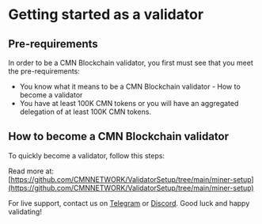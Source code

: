 # Getting started as a validator

## Pre-requirements

In order to be a CMN Blockchain validator, you first must see that you meet the pre-requirements:

* You know what it means to be a CMN Blockchain validator - How to become a validator
* You have at least 100K CMN tokens or you will have an aggregated delegation of at least 100K CMN tokens.

## How to become a CMN Blockchain validator

To quickly become a validator, follow this steps:

Read more at: [https://github.com/CMNNETWORK/ValidatorSetup/tree/main/miner-setup](https://github.com/CMNNETWORK/ValidatorSetup/tree/main/miner-setup)

For live support, contact us on [Telegram](https://t.me/) or [Discord](https://discord.gg/). Good luck and happy validating!
